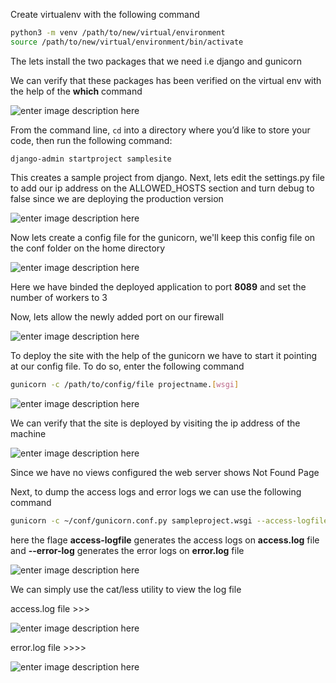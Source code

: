 Create virtualenv with the following command

```bash
python3 -m venv /path/to/new/virtual/environment
source /path/to/new/virtual/environment/bin/activate
```

The lets install the two packages that we need i.e django and gunicorn

We can verify that these packages has been verified on the virtual env with the help of the **which** command

![enter image description here](https://i.imgur.com/dsqAxhc.png)

From the command line, `cd` into a directory where you’d like to store your code, then run the following command:

```
django-admin startproject samplesite
```

This creates a sample project from django. Next, lets edit the settings.py file to add our ip address on the ALLOWED_HOSTS section and turn debug to false since we are deploying the production version

![enter image description here](https://i.imgur.com/IxJZT08.png)

Now lets create a config file for the gunicorn, we'll keep this config file on the conf folder on the home directory

![enter image description here](https://i.imgur.com/e4SOkK1.png)

Here we have binded the deployed application to port **8089** and set the number of workers to 3

Now, lets allow the newly added port on our firewall

![enter image description here](https://i.imgur.com/ZV9FQl8.png)

To deploy the site with the help of the gunicorn we have to start it pointing at our config file. To do so, enter the following command

```bash
gunicorn -c /path/to/config/file projectname.[wsgi]
```

![enter image description here](https://i.imgur.com/ruvhc2E.png)

We can verify that the site is deployed by visiting the ip address of the machine

![enter image description here](https://i.imgur.com/4wc4XOy.png)

Since we have no views configured the web server shows Not Found Page

Next, to dump the access logs and error logs we can use the following command

```bash
gunicorn -c ~/conf/gunicorn.conf.py sampleproject.wsgi --access-logfile access.log --error-log error.log
```

here the flage **access-logfile** generates the access logs on **access.log** file and **--error-log** generates the error logs on **error.log** file

![enter image description here](https://i.imgur.com/nLGz33L.png)

We can simply use the cat/less utility to view the log file

access.log file >>>

![enter image description here](https://i.imgur.com/cEtSA26.png)

error.log file >>>>

![enter image description here](https://i.imgur.com/GeiWK5h.png)

